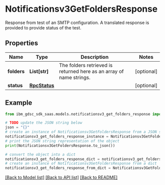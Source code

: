 # Notificationsv3GetFoldersResponse

Response from test of an SMTP configuration.  A translated response is provided to provide status of the test.

## Properties

Name | Type | Description | Notes
------------ | ------------- | ------------- | -------------
**folders** | **List[str]** | The folders retrieved is returned here as an array of name strings. | [optional] 
**status** | [**RpcStatus**](RpcStatus.md) |  | [optional] 

## Example

```python
from ibm_gdsc_sdk_saas.models.notificationsv3_get_folders_response import Notificationsv3GetFoldersResponse

# TODO update the JSON string below
json = "{}"
# create an instance of Notificationsv3GetFoldersResponse from a JSON string
notificationsv3_get_folders_response_instance = Notificationsv3GetFoldersResponse.from_json(json)
# print the JSON string representation of the object
print(Notificationsv3GetFoldersResponse.to_json())

# convert the object into a dict
notificationsv3_get_folders_response_dict = notificationsv3_get_folders_response_instance.to_dict()
# create an instance of Notificationsv3GetFoldersResponse from a dict
notificationsv3_get_folders_response_from_dict = Notificationsv3GetFoldersResponse.from_dict(notificationsv3_get_folders_response_dict)
```
[[Back to Model list]](../README.md#documentation-for-models) [[Back to API list]](../README.md#documentation-for-api-endpoints) [[Back to README]](../README.md)


